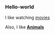 ### Hello-world

I like watching [movies](https://letterboxd.com/)

Also, I like [**Animals**](https://en.wikipedia.org/wiki/Cat)
